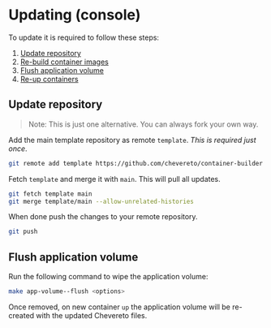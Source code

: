 # Updating (console)

To update it is required to follow these steps:

1. [Update repository](#update-repository)
2. [Re-build container images](BUILD.md)
3. [Flush application volume](#flush-application-volume)
4. [Re-up containers](DOCKER-COMPOSE.md)

## Update repository

> Note: This is just one alternative. You can always fork your own way.

Add the main template repository as remote `template`. *This is required just once*.
  
```sh
git remote add template https://github.com/chevereto/container-builder 
```

Fetch `template` and merge it with `main`. This will pull all updates.

```sh
git fetch template main
git merge template/main --allow-unrelated-histories
```

When done push the changes to your remote repository.

```sh
git push
```

## Flush application volume

Run the following command to wipe the application volume:

```sh
make app-volume--flush <options>
```

Once removed, on new container `up` the application volume will be re-created with the updated Chevereto files.
